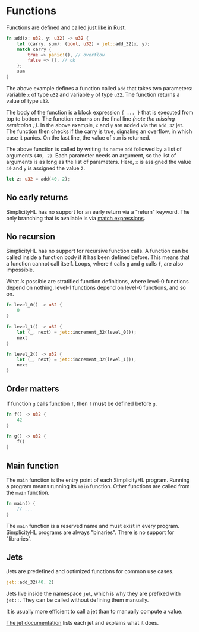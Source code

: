 # Functions

Functions are defined and called [just like in Rust](https://doc.rust-lang.org/std/keyword.fn.html).

```rust
fn add(x: u32, y: u32) -> u32 {
    let (carry, sum): (bool, u32) = jet::add_32(x, y);
    match carry {
        true => panic!(), // overflow
        false => {}, // ok
    };
    sum
}
```

The above example defines a function called `add` that takes two parameters: variable `x` of type `u32` and variable `y` of type `u32`. The function returns a value of type `u32`.

The body of the function is a block expression `{ ... }` that is executed from top to bottom.
The function returns on the final line _(note the missing semicolon `;`)_.
In the above example, `x` and `y` are added via the `add_32` jet.
The function then checks if the carry is true, signaling an overflow, in which case it panics.
On the last line, the value of `sum` is returned.

The above function is called by writing its name `add` followed by a list of arguments `(40, 2)`.
Each parameter needs an argument, so the list of arguments is as long as the list of parameters.
Here, `x` is assigned the value `40` and `y` is assigned the value `2`.

```rust
let z: u32 = add(40, 2);
```

## No early returns

SimplicityHL has no support for an early return via a "return" keyword.
The only branching that is available is via [match expressions](./match_expression.md).

## No recursion

SimplicityHL has no support for recursive function calls.
A function can be called inside a function body if it has been defined before.
This means that a function cannot call itself.
Loops, where `f` calls `g` and `g` calls `f`, are also impossible.

What _is_ possible are stratified function definitions, where level-0 functions depend on nothing, level-1 functions depend on level-0 functions, and so on.

```rust
fn level_0() -> u32 {
    0
}

fn level_1() -> u32 {
    let (_, next) = jet::increment_32(level_0());
    next
}

fn level_2() -> u32 {
    let (_, next) = jet::increment_32(level_1());
    next
}
```

## Order matters

If function `g` calls function `f`, then `f` **must** be defined before `g`.

```rust
fn f() -> u32 {
    42
}

fn g() -> u32 {
    f()
}
```

## Main function

The `main` function is the entry point of each SimplicityHL program.
Running a program means running its `main` function.
Other functions are called from the `main` function.

```rust
fn main() {
    // ...
}
```

The `main` function is a reserved name and must exist in every program.
SimplicityHL programs are always "binaries".
There is no support for "libraries".

## Jets

Jets are predefined and optimized functions for common use cases.

```rust
jet::add_32(40, 2)
```

Jets live inside the namespace `jet`, which is why they are prefixed with `jet::`.
They can be called without defining them manually.

It is usually more efficient to call a jet than to manually compute a value.

[The jet documentation](https://docs.rs/simfony-as-rust/latest/simfony_as_rust/jet/index.html) lists each jet and explains what it does.
